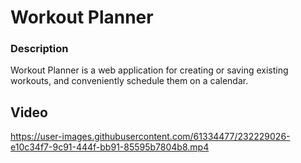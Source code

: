 # Workout Planner

### Description

Workout Planner is a web application for creating or saving existing workouts, and conveniently schedule them on a calendar.

## Video
https://user-images.githubusercontent.com/61334477/232229026-e10c34f7-9c91-444f-bb91-85595b7804b8.mp4

